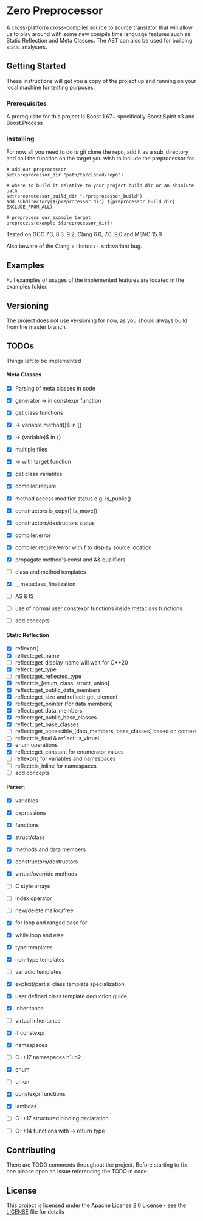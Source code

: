 # Zero Preprocessor

A cross-platform cross-compiler source to source translator that will allow us to play around with some new compile time language features such as Static Reflection and Meta Classes.
The AST can also be used for building static analysers.

## Getting Started

These instructions will get you a copy of the project up and running on your local machine for testing purposes.

### Prerequisites

A prerequisite for this project is Boost 1.67+
specifically Boost.Spirit x3 and Boost.Process

### Installing

For now all you need to do is git clone the repo, add it as a sub_directory
 and call the function on the target you wish to include the preprocessor for.

```
# add our preprocessor
set(preprocessor_dir "path/to/cloned/repo")

# where to build it relative to your project build dir or an absolute path
set(preprocessor_build_dir "./preprocessor_build")
add_subdirectory(${preprocessor_dir} ${preprocessor_build_dir} EXCLUDE_FROM_ALL)

# preprocess our example target
preprocess(example ${preprocessor_dir})
```
Tested on GCC 7.3, 8.3, 9.2; Clang 6.0, 7.0, 9.0 and MSVC 15.9

Also beware of the Clang + libstdc++ std::variant bug.

## Examples

Full examples of usages of the implemented features are located in the examples folder.

## Versioning

The project does not use versioning for now, as you should always build from the master branch.

## TODOs
Things left to be implemented

#### Meta Classes
- [x] Parsing of meta classes in code
- [x] generator -> in constexpr function
- [x] get class functions
- [x] -> variable.method()$ in {}
- [x] -> (variable)$ in {}
- [x] multiple files
- [x] -> with target function
- [x] get class variables
- [x] compiler.require
- [x] method access modifier status e.g. is_public()
- [x] constructors is_copy() is_move()
- [x] constructors/destructors status
- [x] compiler.error
- [x] compiler.require/error with f to display source location
- [x] propagate method's const and && qualifiers
- [ ] class and method templates
- [x] __metaclass_finalization
- [ ] AS & IS
- [ ] use of normal user constexpr functions inside metaclass functions
- [ ] add concepts


#### Static Reflection
- [x] reflexpr()
- [x] reflect::get_name
- [ ] reflect::get_display_name will wait for C++20
- [x] reflect::get_type
- [ ] reflect::get_reflected_type
- [x] reflect::is_[enum, class, struct, union]
- [x] reflect::get_public_data_members
- [x] reflect::get_size and reflect::get_element
- [x] reflect::get_pointer (for data members)
- [x] reflect::get_data_members
- [x] reflect::get_public_base_classes
- [x] reflect::get_base_classes
- [ ] reflect::get_accessible_[data_members, base_classes] based on context
- [ ] reflect::is_final & reflect::is_virtual
- [x] enum operations
- [x] reflect::get_constant for enumerator values
- [ ] reflexpr() for variables and namespaces
- [ ] reflect::is_inline for namespaces
- [ ] add concepts

#### Parser:
- [x] variables
- [x] expressions
- [x] functions
- [x] struct/class
- [x] methods and data members
- [x] constructors/destructors
- [x] virtual/override methods
- [ ] C style arrays
- [ ] index operator
- [ ] new/delete malloc/free
- [x] for loop and ranged base for
- [x] while loop and else
- [x] type templates
- [x] non-type templates
- [ ] variadic templates
- [x] explicit/partial class template specialization
- [x] user defined class template deduction guide
- [x] Inheritance
- [ ] virtual inheritance
- [x] if constexpr
- [x] namespaces
- [ ] C++17 namespaces n1::n2
- [x] enum
- [ ] union
- [x] constexpr functions
- [x] lambdas
- [ ] C++17 structured binding declaration
- [ ] C++14 functions with -> return type


## Contributing

There are TODO comments throughout the project. Before starting to fix one please open an issue referencing the TODO in code.

## License

This project is licensed under the Apache License 2.0 License - see the [LICENSE](LICENSE) file for details
